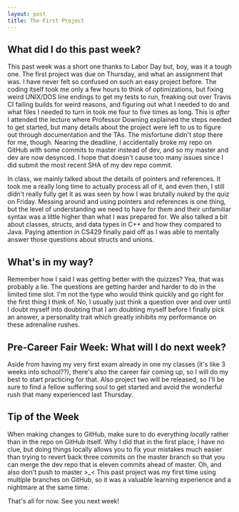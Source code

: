 ```yaml
---
layout: post
title: The First Project
---
```


## What did I do this past week?
This past week was a short one thanks to Labor Day but, boy, was it a tough one. The first project was due on Thursday, and what an assignment that was. I have never felt so confused on such an easy project before. The coding itself took me only a few hours to think of optimizations, but fixing weird UNIX/DOS line endings to get my tests to run, freaking out over Travis CI failing builds for weird reasons, and figuring out what I needed to do and what files I needed to turn in took me four to five times as long. This is *after* I attended the lecture where Professor Downing explained the steps needed to get started, but many details about the project were left to us to figure out through documentation and the TAs. The misfortune didn't stop there for me, though. Nearing the deadline, I accidentally broke my repo on GitHub with some commits to master instead of dev, and so my master and dev are now desynced. I hope that doesn't cause too many issues since I did submit the most recent SHA of my dev repo commit.

In class, we mainly talked about the details of pointers and references. It took me a really long time to actually process all of it, and even then, I still didn't really fully get it as was seen by how I was brutally *nuked* by the quiz on Friday. Messing around and using pointers and references is one thing, but the level of understanding we need to have for them and their unfamiliar syntax was a little higher than what I was prepared for. We also talked a bit about classes, structs, and data types in C++ and how they compared to Java. Paying attention in CS429 finally paid off as I was able to mentally answer those questions about structs and unions.

## What's in my way?
Remember how I said I was getting better with the quizzes? Yea, that was probably a lie. The questions are getting harder and harder to do in the limited time slot. I'm not the type who would think quickly and go right for the first thing I think of. No, I usually just think a question over and over until I doubt myself into doubting that I am doubting myself before I finally pick an answer, a personality trait which greatly inhibits my performance on these adrenaline rushes.

## Pre-Career Fair Week: What will I do next week?
Aside from having my very first exam already in one my classes (it's like 3 weeks into school??), there's also the career fair coming up, so I will do my best to start practicing for that. Also project two will be released, so I'll be sure to find a fellow suffering soul to get started and avoid the wonderful rush that many experienced last Thursday.

## Tip of the Week
When making changes to GitHub, make sure to do everything *locally* rather than in the repo on GitHub itself. Why I did that in the first place, I have no clue, but doing things locally allows you to fix your mistakes much easier than trying to revert back three commits on the master branch so that you can merge the dev repo that is eleven commits ahead of master. Oh, and also don't push to master >_< This past project was my first time using multiple branches on GitHub, so it was a valuable learning experience and a nightmare at the same time.

That's all for now. See you next week!
